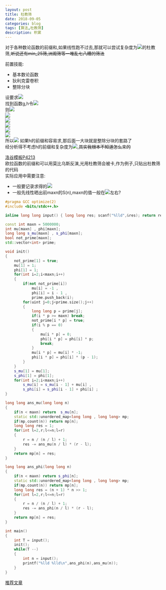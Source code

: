 ```yaml
---
layout: post
title: 杜教筛
date: 2018-09-05
categories: blog
tags: [算法,杜教筛]
description: 积累
---
```


<script type="text/javascript" src="https://cdn.mathjax.org/mathjax/latest/MathJax.js?config=TeX-AMS_HTML"></script>

对于各种数论函数的前缀和,如果线性跑不过去,那就可以尝试复杂度为<img src="http://latex.codecogs.com/gif.latex?O(n^{2/3})"/>的杜教筛,~~听说还有min_25筛,洲阁筛等一堆乱七八糟的筛法~~

前置技能:  
- 基本数论函数  
- 狄利克雷卷积  
- 整除分块

设要求<img src="http://latex.codecogs.com/gif.latex?S(n)=\sum_{i=1}^{n}"/>  
找到函数g,h令<img src="http://latex.codecogs.com/gif.latex?h = f * g"/>  
则<img src="http://latex.codecogs.com/gif.latex?\sum_{i=1}^nh(i)"/>  
<img src="http://latex.codecogs.com/gif.latex?\sum_{i=1}^n\sum_{d|i}f(\frac{i}{d})*g(d)"/>  
<img src="http://latex.codecogs.com/gif.latex? = \sum_{d=1}^ng(d)*\sum_{i=d}^nf(\frac{i}{d})*[i|d]"/>    
<img src="http://latex.codecogs.com/gif.latex? = \sum_{d=1}^ng(d)*\sum_{i=1}^{n/d}f(i)"/>  
<img src="http://latex.codecogs.com/gif.latex? = \sum_{d=1}^ng(d)*S(\frac{n}{d})"/>  
<img src="http://latex.codecogs.com/gif.latex? = g(1)*S(n) + \sum_{d=2}^ng(d)*S(\frac{n}{d})"/>  
所以<img src="http://latex.codecogs.com/gif.latex?S(n) = \sum_{i=1}^nh(i) - \sum_{d=2}^ng(d)*S(\frac{n}{d})"/>
如果h的前缀和容易求,那后面一大块就是整除分块的套路了  
经分析得不考虑h的前缀和复杂度为<img src="http://latex.codecogs.com/gif.latex?O(n^{2/3})"/>,~~其实我根本不知道怎么来的~~  

[洛谷模板P4213]("https://www.luogu.org/problemnew/show/P4213")  
欧拉函数的前缀和可以用莫比乌斯反演,光用杜教筛会被卡,作为例子,只贴出杜教筛的代码  
实际应用中需要注意:
- 一般要记录求得的<img src="http://latex.codecogs.com/gif.latex?S(n)"/>    
- 一般先线性晒出前maxn的S(n),maxn的值一般在<img src="http://latex.codecogs.com/gif.latex?\sqrt{n}"/>左右?  

```cpp
#pragma GCC optimize(2)
#include <bits/stdc++.h>

inline long long input() { long long res; scanf("%lld",&res); return res; }

const int maxn = 5000000;
int mu[maxn] , phi[maxn];
long long s_mu[maxn] , s_phi[maxn];
bool not_prime[maxn];
std::vector<int> prime;

void init()
{
	not_prime[1] = true;
	mu[1] = 1;
	phi[1] = 1;
	for(int i=2;i<maxn;i++)
	{
		if(not not_prime[i])
			mu[i] = -1 ,
			phi[i] = i - 1 ,
			prime.push_back(i);
		for(uint j=0;j<prime.size();j++)
		{
			long long p = prime[j];
			if(i * p >= maxn) break;
			not_prime[i * p] = true;
			if(i % p == 0)
			{
				mu[i * p] = 0;
				phi[i * p] = phi[i] * p;
				break;
			}
			mu[i * p] = mu[i] * -1;
			phi[i * p] = phi[i] * (p - 1);
		}
	}
	s_mu[1] = mu[1];
	s_phi[1] = phi[1];
	for(int i=2;i<maxn;i++)
		s_mu[i] = s_mu[i - 1] + mu[i] ,
		s_phi[i] = s_phi[i - 1] + phi[i] ;
}

long long ans_mu(long long n)
{
	if(n < maxn) return  s_mu[n];
	static std::unordered_map<long long , long long> mp;
	if(mp.count(n)) return mp[n];
	long long res = 1;
	for(int l=2,r;l<=n;l=r)
	{
		r = n / (n / l) + 1;
		res -= ans_mu(n / l) * (r - l);
	}
	return mp[n] = res;
}

long long ans_phi(long long n)
{
	if(n < maxn) return s_phi[n];
	static std::unordered_map<long long , long long> mp;
	if(mp.count(n)) return mp[n];
	long long res = (n + 1) * n >> 1;
	for(int l=2,r;l<=n;l=r)
	{
		r = n / (n / l) + 1;
		res -= ans_phi(n / l) * (r - l);
	}
	return mp[n] = res;
}

int main()
{
	int T = input();
	init();
	while(T --)
	{
		int n = input();
		printf("%lld %lld\n",ans_phi(n),ans_mu(n));
	}
}
```

[推荐文章]("https://www.cnblogs.com/peng-ym/p/9446555.html")
